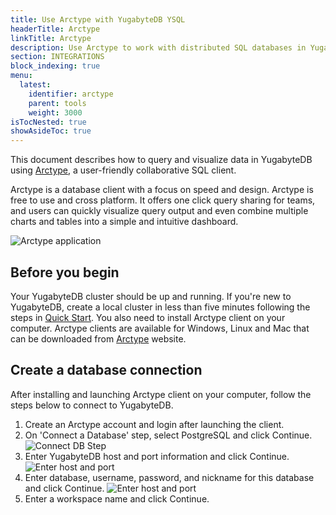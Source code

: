 ```yaml
---
title: Use Arctype with YugabyteDB YSQL
headerTitle: Arctype
linkTitle: Arctype
description: Use Arctype to work with distributed SQL databases in YugabyteDB.
section: INTEGRATIONS
block_indexing: true
menu:
  latest:
    identifier: arctype
    parent: tools
    weight: 3000
isTocNested: true
showAsideToc: true
---
```


This document describes how to query and visualize data in YugabyteDB using [Arctype](https://arctype.com/), a user-friendly collaborative SQL client.

Arctype is a database client with a focus on speed and design. Arctype is free to use and cross platform. It offers one click query sharing for teams, and users can quickly visualize query output and even combine multiple charts and tables into a simple and intuitive dashboard.

![Arctype application](/images/develop/tools/arctype/Arctype-YB-Image-2.png)


## Before you begin

Your YugabyteDB cluster should be up and running. If you're new to YugabyteDB, create a local cluster in less than five minutes following the steps in [Quick Start](../../../quick-start/install). You also need to install Arctype client on your computer. Arctype clients are available for Windows, Linux and Mac that can be downloaded from [Arctype](https://arctype.com/) website.

## Create a database connection

After installing and launching Arctype client on your computer, follow the steps below to connect to YugabyteDB.

1. Create an Arctype account and login after launching the client.
2. On 'Connect a Database' step, select PostgreSQL and click Continue.
![Connect DB Step](/images/develop/tools/arctype/arctype-conect_step3.png)
3. Enter YugabyteDB host and port information and click Continue.
![Enter host and port](/images/develop/tools/arctype/arctype-connect-step4.png)
4. Enter database, username, password, and nickname for this database and click Continue.
![Enter host and port](/images/develop/tools/arctype/arctype-connect-step5.png)
5. Enter a workspace name and click Continue.
